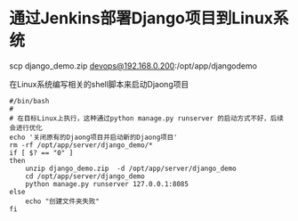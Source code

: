 # 通过Jenkins部署Django项目到Linux系统



scp django_demo.zip devops@192.168.0.200:/opt/app/djangodemo



在Linux系统编写相关的shell脚本来启动Djaong项目

```shell
#/bin/bash
# 
# 在目标Linux上执行，这种通过python manage.py runserver 的启动方式不好，后续会进行优化
echo '关闭原有的Djaong项目并启动新的Djaong项目'
rm -rf /opt/app/server/django_demo/*
if [ $? == "0" ]
then
	unzip django_demo.zip  -d /opt/app/server/django_demo
	cd /opt/app/server/django_demo
	python manage.py runserver 127.0.0.1:8085
else
	echo "创建文件夹失败"
fi

```

